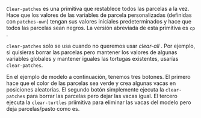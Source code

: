 ﻿`Clear-patches` es una primitiva que restablece todos las parcelas a la vez. Hace que los valores de las variables de parcela personalizadas (definidas con `patches-own`) tengan sus valores iniciales predeterminados y hace que todos las parcelas sean negros. La versión abreviada de esta primitiva es `cp` .

`clear-patches` solo se usa cuando no queremos usar *clear-all* . Por ejemplo, si quisieras borrar las parcelas pero mantener los valores de algunas variables globales y mantener iguales las tortugas existentes, usarías `clear-patches`.

En el ejemplo de modelo a continuación, tenemos tres botones. El primero hace que el color de las parcelas sea verde y crea algunas vacas en posiciones aleatorias. El segundo botón simplemente ejecuta la `clear-patches` para borrar las parcelas pero dejar las vacas igual. El tercero ejecuta la `clear-turtles` priimitiva para eliminar las vacas del modelo pero deja parcelas/pasto como es.